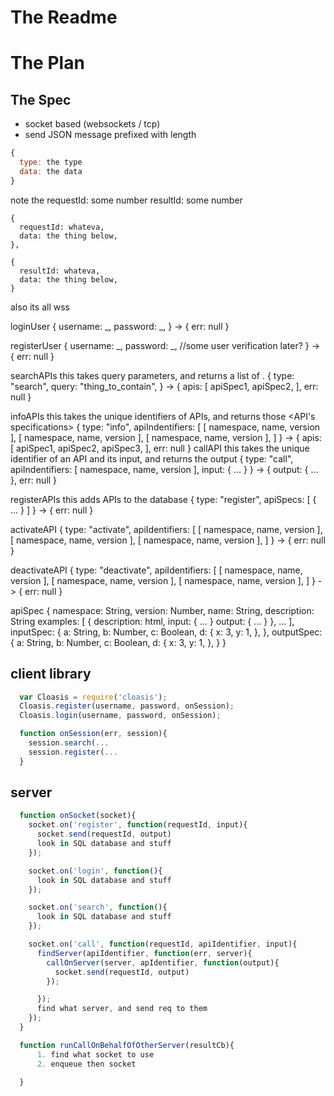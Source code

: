 # The Readme

# The Plan

## The Spec
  

* socket based (websockets / tcp)
* send JSON message prefixed with length

```javascript
{
  type: the type
  data: the data
}
```

note the
    requestId: some number
    resultId: some number

    {
      requestId: whateva,
      data: the thing below,
    },

    {
      resultId: whateva,
      data: the thing below,
    }

also its all wss

loginUser
  {
    username: _,
    password: _,
  }
    ->
  {
    err: null
  }
  
registerUser
  {
    username: _,
    password: _,
    //some user verification later?
  }
    ->
  {
    err: null
  }

searchAPIs
  this takes query parameters, and returns a list of <API specifications>.
  {
    type: "search",
    query: "thing_to_contain",
  } 
    ->
  {
    apis: [
      apiSpec1,
      apiSpec2,
    ],
    err: null
  }

infoAPIs
  this takes the unique identifiers of APIs, and returns those <API's specifications>
  {
    type: "info",
    apiIndentifiers: [
      [ namespace, name, version ],
      [ namespace, name, version ],
      [ namespace, name, version ],
    ]
  }
    ->
  {
    apis: [
      apiSpec1,
      apiSpec2,
      apiSpec3,
    ],
    err: null
  }
callAPI
  this takes the unique identifier of an API and its input, and returns the output
  {
    type: "call",
    apiIndentifiers: [ namespace, name, version ],
    input: {
      ...
    }
  }
    ->
  {
    output: {
      ...
    },
    err: null
  }

registerAPIs
  this adds APIs to the database
  {
    type: "register",
    apiSpecs: [
      {
        ...
      }
    ]
  }
    ->
  {
    err: null
  }

activateAPI
  {
    type: "activate",
    apiIdentifiers: [
      [ namespace, name, version ],
      [ namespace, name, version ],
      [ namespace, name, version ],
    ]
  }
    ->
  {
    err: null
  }

deactivateAPI
  {
    type: "deactivate",
    apiIdentifiers: [
      [ namespace, name, version ],
      [ namespace, name, version ],
      [ namespace, name, version ],
    ]
  }
    ->
  {
    err: null
  }

apiSpec
  {
    namespace: String,
    version: Number, 
    name: String,
    description: String
    examples: [
      {
        description: html,
        input: { ... }
        output: { ... }
      },
      ...
    ],
    inputSpec: {
      a: String,
      b: Number,
      c: Boolean,
      d: {
        x: 3,
        y: 1,
      },
    },
    outputSpec: {
      a: String,
      b: Number,
      c: Boolean,
      d: {
        x: 3,
        y: 1,
      },
    }
  }


## client library

```javascript
  var Cloasis = require('cloasis');
  Cloasis.register(username, password, onSession);
  Cloasis.login(username, password, onSession);

  function onSession(err, session){
    session.search(...
    session.register(...
  }
```

## server

```javascript
  function onSocket(socket){
    socket.on('register', function(requestId, input){
      socket.send(requestId, output)
      look in SQL database and stuff
    });

    socket.on('login', function(){
      look in SQL database and stuff
    });

    socket.on('search', function(){
      look in SQL database and stuff
    });

    socket.on('call', function(requestId, apiIdentifier, input){
      findServer(apiIdentifier, function(err, server){
        callOnServer(server, apIdentifier, function(output){
          socket.send(requestId, output)
        });

      });
      find what server, and send req to them
    });
  }

  function runCallOnBehalfOfOtherServer(resultCb){
      1. find what socket to use
      2. enqueue then socket

  }
```
